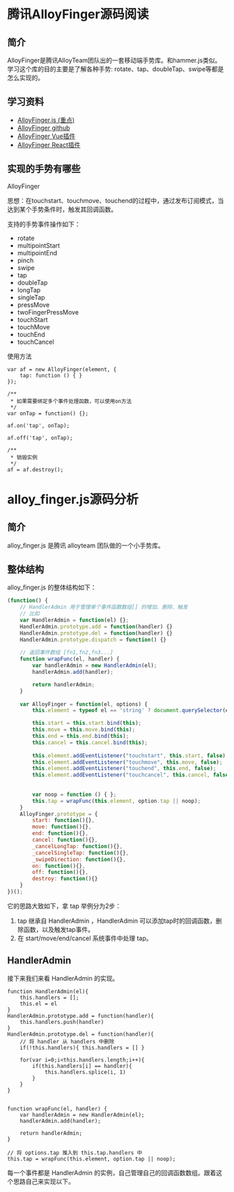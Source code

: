 # 腾讯AlloyFinger源码阅读

## 简介

AlloyFinger是腾讯AlloyTeam团队出的一套移动端手势库。和hammer.js类似。学习这个库的目的主要是了解各种手势: rotate、tap、doubleTap、swipe等都是怎么实现的。

## 学习资料

- [AlloyFinger.js (重点)](https://github.com/AlloyTeam/AlloyFinger/blob/master/alloy_finger.js)
- [AlloyFinger github](https://github.com/AlloyTeam/AlloyFinger)
- [AlloyFinger Vue插件](https://github.com/AlloyTeam/AlloyFinger/tree/master/vue)
- [AlloyFinger React插件](https://github.com/AlloyTeam/AlloyFinger/tree/master/react)

## 实现的手势有哪些

AlloyFinger

思想：在touchstart、touchmove、touchend的过程中，通过发布订阅模式，当达到某个手势条件时，触发其回调函数。

支持的手势事件操作如下：

- rotate
- multipointStart
- multipointEnd
- pinch
- swipe
- tap
- doubleTap
- longTap
- singleTap
- pressMove
- twoFingerPressMove
- touchStart
- touchMove
- touchEnd
- touchCancel

使用方法

```
var af = new AlloyFinger(element, {
    tap: function () { }
});

/**
 * 如果需要绑定多个事件处理函数，可以使用on方法
 */
var onTap = function() {};

af.on('tap', onTap);

af.off('tap', onTap);

/**
 * 销毁实例
 */
af = af.destroy();
```




# alloy_finger.js源码分析

## 简介

alloy_finger.js 是腾讯 alloyteam 团队做的一个小手势库。

## 整体结构

alloy_finger.js 的整体结构如下：

```javascript
(function() {
    // HandlerAdmin 用于管理单个事件函数数组[] 的增加、删除、触发
    // 比如 
    var HandlerAdmin = function(el) {};
    HandlerAdmin.prototype.add = function(handler) {}
    HandlerAdmin.prototype.del = function(handler) {}
    HandlerAdmin.prototype.dispatch = function() {}
    
    // 返回事件数组 [fn1,fn2,fn3...]
    function wrapFunc(el, handler) {
        var handlerAdmin = new HandlerAdmin(el);
        handlerAdmin.add(handler); 

        return handlerAdmin;
    }
    
    var AlloyFinger = function(el, options) {
        this.element = typeof el == 'string' ? document.querySelector(el) : el;

        this.start = this.start.bind(this);
        this.move = this.move.bind(this);
        this.end = this.end.bind(this);
        this.cancel = this.cancel.bind(this);
        
        this.element.addEventListener("touchstart", this.start, false);
        this.element.addEventListener("touchmove", this.move, false);
        this.element.addEventListener("touchend", this.end, false);
        this.element.addEventListener("touchcancel", this.cancel, false);
        
        
        var noop = function () { };
        this.tap = wrapFunc(this.element, option.tap || noop);
    }
    AlloyFinger.prototype = {
        start: function(){},
        move: function(){},
        end: function(){},
        cancel: function(){},
        _cancelLongTap: function(){},
        _cancelSingleTap: function(){},
        _swipeDirection: function(){},
        on: function(){},
        off: function(){},
        destroy: function(){}
    }
})();
```

它的思路大致如下，拿 tap 举例分为2步：
1. tap 继承自 HandlerAdmin ，HandlerAdmin 可以添加tap时的回调函数，删除函数，以及触发tap事件。
1. 在 start/move/end/cancel 系统事件中处理 tap。

## HandlerAdmin

接下来我们来看 HandlerAdmin 的实现。

```
function HandlerAdmin(el){
    this.handlers = [];
    this.el = el
}
HandlerAdmin.prototype.add = function(handler){
    this.handlers.push(handler)
}
HandlerAdmin.prototype.del = function(handler){
    // 将 handler 从 handlers 中删除
    if(!this.handlers){ this.handlers = [] }
    
    for(var i=0;i<this.handlers.length;i++){
        if(this.handlers[i] == handler){
            this.handlers.splice(i, 1) 
        } 
    }
}


function wrapFunc(el, handler) {
    var handlerAdmin = new HandlerAdmin(el);
    handlerAdmin.add(handler);

    return handlerAdmin;
}

// 将 options.tap 推入到 this.tap.handlers 中
this.tap = wrapFunc(this.element, option.tap || noop);   
```
每一个事件都是 HandlerAdmin 的实例，自己管理自己的回调函数数组。跟着这个思路自己来实现以下。

